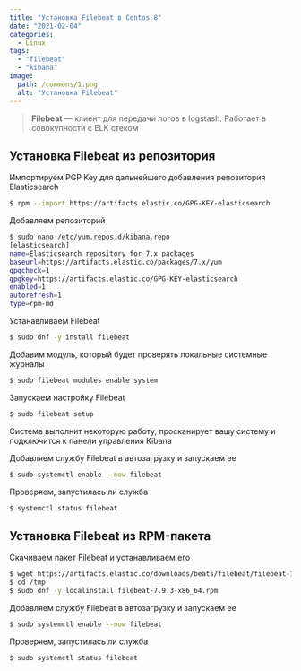 ```yaml
---
title: "Установка Filebeat в Centos 8"
date: "2021-02-04"
categories: 
  - Linux
tags: 
  - "filebeat"
  - "kibana"
image:
  path: /commons/1.png
  alt: "Установка Filebeat"
---
```


> **Filebeat** — клиент для передачи логов в logstash. Работает в совокупности с ELK стеком

## Установка Filebeat из репозитория

Импортируем PGP Key для дальнейшего добавления репозитория Elasticsearch

```sh
$ rpm --import https://artifacts.elastic.co/GPG-KEY-elasticsearch
```

Добавляем репозиторий

```sh
$ sudo nano /etc/yum.repos.d/kibana.repo
[elasticsearch]
name=Elasticsearch repository for 7.x packages
baseurl=https://artifacts.elastic.co/packages/7.x/yum
gpgcheck=1
gpgkey=https://artifacts.elastic.co/GPG-KEY-elasticsearch
enabled=1
autorefresh=1
type=rpm-md
```

Устанавливаем Filebeat

```sh
$ sudo dnf -y install filebeat
```

Добавим модуль, который будет проверять локальные системные журналы

```sh
$ sudo filebeat modules enable system
```

Запускаем настройку Filebeat

```sh
$ sudo filebeat setup
```

Система выполнит некоторую работу, просканирует вашу систему и подключится к панели управления Kibana

Добавляем службу Filebeat в автозагрузку и запускаем ее

```sh
$ sudo systemctl enable --now filebeat
```

Проверяем, запустилась ли служба

```sh
$ systemctl status filebeat
```

## Установка Filebeat из RPM-пакета

Скачиваем пакет Filebeat и устанавливаем его

```sh
$ wget https://artifacts.elastic.co/downloads/beats/filebeat/filebeat-7.9.3-x86_64.rpm -P /tmp
$ cd /tmp
$ sudo dnf -y localinstall filebeat-7.9.3-x86_64.rpm
```

Добавляем службу Filebeat в автозагрузку и запускаем ее

```sh
$ sudo systemctl enable --now filebeat
```

Проверяем, запустилась ли служба

```sh
$ sudo systemctl status filebeat
```